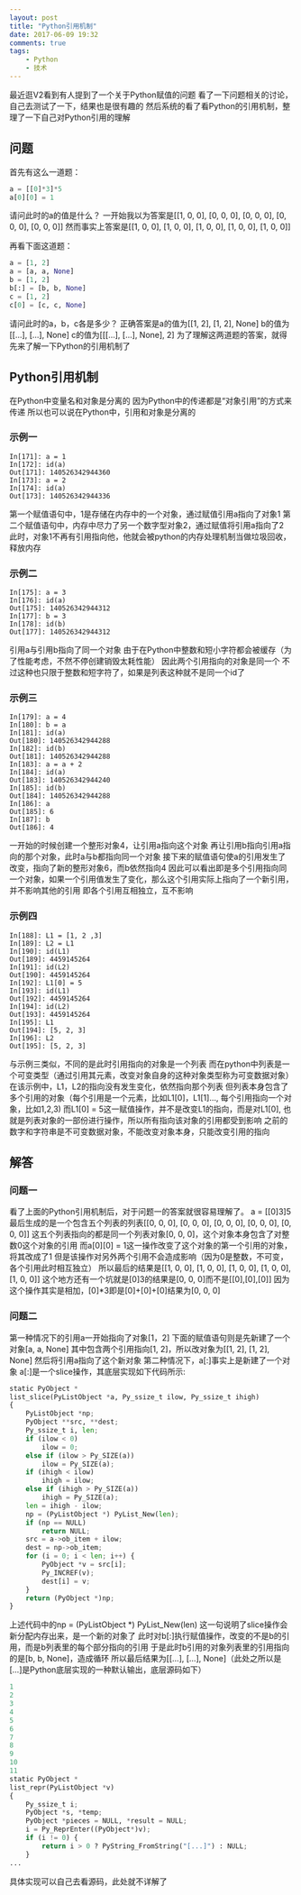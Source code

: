 ```yaml
---
layout: post
title: "Python引用机制"
date: 2017-06-09 19:32
comments: true
tags:
	- Python
	- 技术
---
```


最近逛V2看到有人提到了一个关于Python赋值的问题
看了一下问题相关的讨论，自己去测试了一下，结果也是很有趣的
然后系统的看了看Python的引用机制，整理了一下自己对Python引用的理解

<!-- more -->

## 问题

首先有这么一道题：

```python
a = [[0]*3]*5
a[0][0] = 1
```
请问此时的a的值是什么？
一开始我以为答案是[[1, 0, 0], [0, 0, 0], [0, 0, 0], [0, 0, 0], [0, 0, 0]]
然而事实上答案是[[1, 0, 0], [1, 0, 0], [1, 0, 0], [1, 0, 0], [1, 0, 0]]

再看下面这道题：


```python
a = [1, 2]
a = [a, a, None]
b = [1, 2]
b[:] = [b, b, None]
c = [1, 2]
c[0] = [c, c, None]
```
请问此时的a，b，c各是多少？
正确答案是a的值为[[1, 2], [1, 2], None]
b的值为[[…], […], None]
c的值为[[[…], […], None], 2]
为了理解这两道题的答案，就得先来了解一下Python的引用机制了

## Python引用机制
在Python中变量名和对象是分离的
因为Python中的传递都是“对象引用”的方式来传递
所以也可以说在Python中，引用和对象是分离的
### 示例一
```
In[171]: a = 1
In[172]: id(a)
Out[171]: 140526342944360
In[173]: a = 2
In[174]: id(a)
Out[173]: 140526342944336
```
第一个赋值语句中，1是存储在内存中的一个对象，通过赋值引用a指向了对象1
第二个赋值语句中，内存中尽力了另一个数字型对象2，通过赋值将引用a指向了2
此时，对象1不再有引用指向他，他就会被python的内存处理机制当做垃圾回收，释放内存
### 示例二
```
In[175]: a = 3
In[176]: id(a)
Out[175]: 140526342944312
In[177]: b = 3
In[178]: id(b)
Out[177]: 140526342944312
```
引用a与引用b指向了同一个对象
由于在Python中整数和短小字符都会被缓存（为了性能考虑，不然不停创建销毁太耗性能）
因此两个引用指向的对象是同一个
不过这种也只限于整数和短字符了，如果是列表这种就不是同一个id了
### 示例三
```
In[179]: a = 4
In[180]: b = a
In[181]: id(a)
Out[180]: 140526342944288
In[182]: id(b)
Out[181]: 140526342944288
In[183]: a = a + 2
In[184]: id(a)
Out[183]: 140526342944240
In[185]: id(b)
Out[184]: 140526342944288
In[186]: a
Out[185]: 6
In[187]: b
Out[186]: 4
```
一开始的时候创建一个整形对象4，让引用a指向这个对象
再让引用b指向引用a指向的那个对象，此时a与b都指向同一个对象
接下来的赋值语句使a的引用发生了改变，指向了新的整形对象6，而b依然指向4
因此可以看出即是多个引用指向同一个对象，如果一个引用值发生了变化，那么这个引用实际上指向了一个新引用，并不影响其他的引用
即各个引用互相独立，互不影响
### 示例四
```
In[188]: L1 = [1, 2 ,3]
In[189]: L2 = L1
In[190]: id(L1)
Out[189]: 4459145264
In[191]: id(L2)
Out[190]: 4459145264
In[192]: L1[0] = 5
In[193]: id(L1)
Out[192]: 4459145264
In[194]: id(L2)
Out[193]: 4459145264
In[195]: L1
Out[194]: [5, 2, 3]
In[196]: L2
Out[195]: [5, 2, 3]
```
与示例三类似，不同的是此时引用指向的对象是一个列表
而在python中列表是一个可变类型（通过引用其元素，改变对象自身的这种对象类型称为可变数据对象）
在该示例中，L1，L2的指向没有发生变化，依然指向那个列表
但列表本身包含了多个引用的对象（每个引用是一个元素，比如L1[0]，L1[1]…, 每个引用指向一个对象，比如1,2,3)
而L1[0] = 5这一赋值操作，并不是改变L1的指向，而是对L1[0], 也就是列表对象的一部份进行操作，所以所有指向该对象的引用都受到影响
之前的数字和字符串是不可变数据对象，不能改变对象本身，只能改变引用的指向

## 解答
### 问题一
看了上面的Python引用机制后，对于问题一的答案就很容易理解了。
a = [[0]3]5最后生成的是一个包含五个列表的列表[[0, 0, 0], [0, 0, 0], [0, 0, 0], [0, 0, 0], [0, 0, 0]]
这五个列表指向的都是同一个列表对象[0, 0, 0]，这个对象本身包含了对整数0这个对象的引用
而a[0][0] = 1这一操作改变了这个对象的第一个引用的对象，将其改成了1
但是该操作对另外两个引用不会造成影响（因为0是整数，不可变，各个引用此时相互独立）
所以最后的结果是[[1, 0, 0], [1, 0, 0], [1, 0, 0], [1, 0, 0], [1, 0, 0]]
这个地方还有一个坑就是[0]3的结果是[0, 0, 0]而不是[[0],[0],[0]]
因为这个操作其实是相加，[0]*3即是[0]+[0]+[0]结果为[0, 0, 0]
### 问题二
第一种情况下的引用a一开始指向了对象[1，2]
下面的赋值语句则是先新建了一个对象[a, a, None]
其中包含两个引用指向[1, 2]，所以改对象为[[1, 2], [1, 2], None]
然后将引用a指向了这个新对象
第二种情况下，a[:]事实上是新建了一个对象
a[:]是一个slice操作，其底层实现如下代码所示:
```python
static PyObject *
list_slice(PyListObject *a, Py_ssize_t ilow, Py_ssize_t ihigh)
{
    PyListObject *np;
    PyObject **src, **dest;
    Py_ssize_t i, len;
    if (ilow < 0)
        ilow = 0;
    else if (ilow > Py_SIZE(a))
        ilow = Py_SIZE(a);
    if (ihigh < ilow)
        ihigh = ilow;
    else if (ihigh > Py_SIZE(a))
        ihigh = Py_SIZE(a);
    len = ihigh - ilow;
    np = (PyListObject *) PyList_New(len);
    if (np == NULL)
        return NULL;
    src = a->ob_item + ilow;
    dest = np->ob_item;
    for (i = 0; i < len; i++) {
        PyObject *v = src[i];
        Py_INCREF(v);
        dest[i] = v;
    }
    return (PyObject *)np;
}
```
上述代码中的np = (PyListObject *) PyList_New(len)
这一句说明了slice操作会新分配内存出来，是一个新的对象了
此时对b[:]执行赋值操作，改变的不是b的引用，而是b列表里的每个部分指向的引用
于是此时b引用的对象列表里的引用指向的是[b, b, None]，造成循环
所以最后结果为[[…], […], None]（此处之所以是[…]是Python底层实现的一种默认输出，底层源码如下）
```python
1
2
3
4
5
6
7
8
9
10
11
static PyObject *
list_repr(PyListObject *v)
{
    Py_ssize_t i;
    PyObject *s, *temp;
    PyObject *pieces = NULL, *result = NULL;
    i = Py_ReprEnter((PyObject*)v);
    if (i != 0) {
        return i > 0 ? PyString_FromString("[...]") : NULL;
    }
...
```
具体实现可以自己去看源码，此处就不详解了
